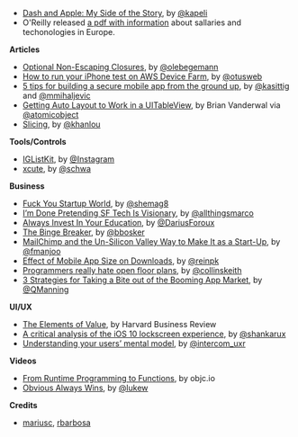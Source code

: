 * [Dash and Apple: My Side of the Story](https://blog.kapeli.com/dash-and-apple-my-side-of-the-story), by [@kapeli](https://twitter.com/kapeli)
* O'Reilly released [a pdf with information](http://www.oreilly.com/programming/free/files/2016-european-software-development-salary-survey.pdf) about sallaries and techonologies in Europe.

**Articles**

* [Optional Non-Escaping Closures](https://oleb.net/blog/2016/10/optional-non-escaping-closures/), by [@olebegemann](https://twitter.com/olebegemann)
* [How to run your iPhone test on AWS Device Farm](http://www.mobdesignapps.fr/blog/2016/9/17/running-your-test-on-aws-device-farm), by [@otusweb](https://twitter.com/otusweb)
* [5 tips for building a secure mobile app from the ground up](http://appdevelopermagazine.com/4485/2016/10/5/Security-First:-5-tips-for-building-a-secure-mobile-app-from-the-ground-up), by [@kasittig](https://twitter.com/kasittig) and [@mmihaljevic](https://twitter.com/mmihaljevic)
* [Getting Auto Layout to Work in a UITableView](https://spin.atomicobject.com/2016/10/12/auto-layout-uitableview/), by Brian Vanderwal via [@atomicobject](https://twitter.com/atomicobject)
* [Slicing](http://khanlou.com/2016/10/slicing/), by [@khanlou](http://www.twitter.com/khanlou)


**Tools/Controls**

* [IGListKit](https://engineering.instagram.com/open-sourcing-iglistkit-3d66f1e4e9aa#.h2hdqsa0d), by [@Instagram](https://github.com/Instagram)
* [xcute](https://github.com/schwa/xcute), by [@schwa](https://twitter.com/schwa)

**Business**

* [Fuck You Startup World](https://medium.com/@shemag8/fuck-you-startup-world-ab6cc72fad0e#.fh6ck0tux), by [@shemag8](https://twitter.com/shemag8) 
* [I’m Done Pretending SF Tech Is Visionary](https://medium.com/startup-grind/im-done-pretending-sf-tech-is-visionary-9d0e91bfacfb#.p6lalqgt6), by [@allthingsmarco](https://twitter.com/allthingsmarco)
* [Always Invest In Your Education](https://medium.com/art-of-practicality/always-invest-in-your-education-8d36273e7ec1#.cjic93loc), by [@DariusForoux](https://twitter.com/DariusForoux)
* [The Binge Breaker](http://www.theatlantic.com/magazine/archive/2016/11/the-binge-breaker/501122/), by [@bbosker](https://twitter.com/bbosker)
* [MailChimp and the Un-Silicon Valley Way to Make It as a Start-Up](http://mobile.nytimes.com/2016/10/06/technology/mailchimp-and-the-un-silicon-valley-way-to-make-it-as-a-start-up.html), by [@fmanjoo](https://twitter.com/fmanjoo)
* [Effect of Mobile App Size on Downloads](https://segment.com/blog/mobile-app-size-effect-on-downloads/), by [@reinpk](https://twitter.com/reinpk)
* [Programmers really hate open floor plans](http://qz.com/806583/programmers-hate-open-floor-plans/), by [@collinskeith](https://twitter.com/collinskeith)
* [3 Strategies for Taking a Bite out of the Booming App Market](https://www.entrepreneur.com/article/280098), by [@QManning](https://twitter.com/QManning)

**UI/UX**

* [The Elements of Value](https://hbr.org/2016/09/the-elements-of-value), by Harvard Business Review
* [A critical analysis of the iOS 10 lockscreen experience](https://uxdesign.cc/a-critical-analysis-of-the-ios-10-lockscreen-experience-726ddfba3c1a#.b88eoiqhf), by [@shankarux](https://uxdesign.cc/@shankarux)
* [Understanding your users’ mental model](https://blog.intercom.com/understanding-your-users-mental-model/), by [@intercom_uxr](https://twitter.com/intercom_uxr)

**Videos**

* [From Runtime Programming to Functions](https://talk.objc.io/episodes/S01E19-from-runtime-programming-to-functions), by objc.io
* [Obvious Always Wins](http://www.lukew.com/ff/entry.asp?1962), by [@lukew](https://twitter.com/lukew)

**Credits**

* [mariusc](https://mariusc.github.com), [rbarbosa](https://github.com/rbarbosa)
